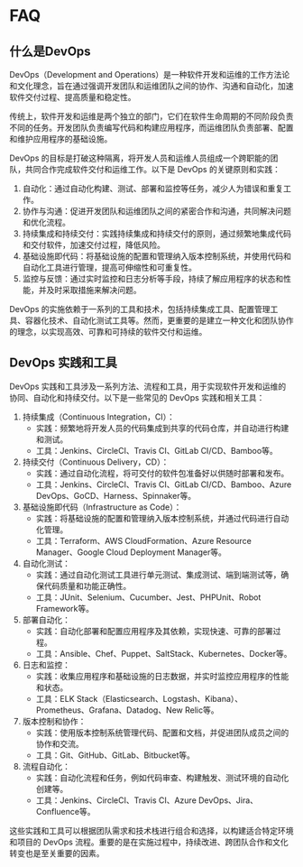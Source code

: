 # FAQ

## 什么是DevOps

DevOps（Development and Operations）是一种软件开发和运维的工作方法论和文化理念，旨在通过强调开发团队和运维团队之间的协作、沟通和自动化，加速软件交付过程、提高质量和稳定性。

传统上，软件开发和运维是两个独立的部门，它们在软件生命周期的不同阶段负责不同的任务。开发团队负责编写代码和构建应用程序，而运维团队负责部署、配置和维护应用程序的基础设施。

DevOps 的目标是打破这种隔离，将开发人员和运维人员组成一个跨职能的团队，共同合作完成软件交付和运维工作。以下是 DevOps 的关键原则和实践：

1. 自动化：通过自动化构建、测试、部署和监控等任务，减少人为错误和重复工作。
2. 协作与沟通：促进开发团队和运维团队之间的紧密合作和沟通，共同解决问题和优化流程。
3. 持续集成和持续交付：实践持续集成和持续交付的原则，通过频繁地集成代码和交付软件，加速交付过程，降低风险。
4. 基础设施即代码：将基础设施的配置和管理纳入版本控制系统，并使用代码和自动化工具进行管理，提高可伸缩性和可重复性。
5. 监控与反馈：通过实时监控和日志分析等手段，持续了解应用程序的状态和性能，并及时采取措施来解决问题。

DevOps 的实施依赖于一系列的工具和技术，包括持续集成工具、配置管理工具、容器化技术、自动化测试工具等。然而，更重要的是建立一种文化和团队协作的理念，以实现高效、可靠和可持续的软件交付和运维。



## DevOps 实践和工具

DevOps 实践和工具涉及一系列方法、流程和工具，用于实现软件开发和运维的协同、自动化和持续交付。以下是一些常见的 DevOps 实践和相关工具：

1. 持续集成（Continuous Integration，CI）：
   - 实践：频繁地将开发人员的代码集成到共享的代码仓库，并自动进行构建和测试。
   - 工具：Jenkins、CircleCI、Travis CI、GitLab CI/CD、Bamboo等。
2. 持续交付（Continuous Delivery，CD）：
   - 实践：通过自动化流程，将可交付的软件包准备好以供随时部署和发布。
   - 工具：Jenkins、CircleCI、Travis CI、GitLab CI/CD、Bamboo、Azure DevOps、GoCD、Harness、Spinnaker等。
3. 基础设施即代码（Infrastructure as Code）：
   - 实践：将基础设施的配置和管理纳入版本控制系统，并通过代码进行自动化管理。
   - 工具：Terraform、AWS CloudFormation、Azure Resource Manager、Google Cloud Deployment Manager等。
4. 自动化测试：
   - 实践：通过自动化测试工具进行单元测试、集成测试、端到端测试等，确保代码质量和功能正确性。
   - 工具：JUnit、Selenium、Cucumber、Jest、PHPUnit、Robot Framework等。
5. 部署自动化：
   - 实践：自动化部署和配置应用程序及其依赖，实现快速、可靠的部署过程。
   - 工具：Ansible、Chef、Puppet、SaltStack、Kubernetes、Docker等。
6. 日志和监控：
   - 实践：收集应用程序和基础设施的日志数据，并实时监控应用程序的性能和状态。
   - 工具：ELK Stack（Elasticsearch、Logstash、Kibana）、Prometheus、Grafana、Datadog、New Relic等。
7. 版本控制和协作：
   - 实践：使用版本控制系统管理代码、配置和文档，并促进团队成员之间的协作和交流。
   - 工具：Git、GitHub、GitLab、Bitbucket等。
8. 
   流程自动化：
   - 实践：自动化流程和任务，例如代码审查、构建触发、测试环境的自动化创建等。
   - 工具：Jenkins、CircleCI、Travis CI、Azure DevOps、Jira、Confluence等。

这些实践和工具可以根据团队需求和技术栈进行组合和选择，以构建适合特定环境和项目的 DevOps 流程。重要的是在实施过程中，持续改进、跨团队合作和文化转变也是至关重要的因素。
